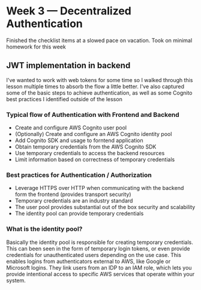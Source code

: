 # Week 3 — Decentralized Authentication
Finished the checklist items at a slowed pace on vacation. Took on minimal homework for this week

## JWT implementation in backend
I've wanted to work with web tokens for some time so I walked through this lesson multiple times to absorb the flow a little better.
I've also captured some of the basic steps to achieve authentication, as well as some Cognito best practices I identified outside of the lesson

### Typical flow of Authentication with Frontend and Backend
- Create and configure AWS Cognito user pool
- (Optionally) Create and configure an AWS Cognito identity pool
- Add Cognito SDK and usage to forntend application
- Obtain temporary credentials from the AWS Cognito SDK
- Use temporary credentials to access the backend resources
- Limit information based on correctness of temporary credentials

### Best practices for Authentication / Authorization
- Leverage HTTPS over HTTP when communicating with the backend form the frontend (provides transport security)
- Temporary credentials are an industry standard
- The user pool provides substantial out of the box security and scalability
- The identity pool can provide temporary credentials

### What is the identity pool?
Basically the identity pool is responsible for creating temporary credentials. This can been seen in the form of temporary login tokens, or even provide credentials for unauthenticated users depending on the use case. This enables logins from authenticators external to AWS, like Google or Microsoft logins. They link users from an IDP to an IAM role, which lets you provide intentional access to specific AWS services that operate within your system. 
